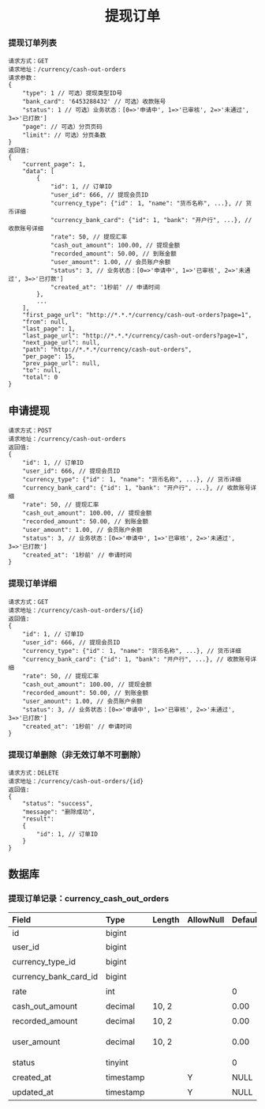 <h1 align="center">提现订单</h1>

### 提现订单列表
```
请求方式：GET
请求地址：/currency/cash-out-orders
请求参数：
{
    "type": 1 // 可选）提现类型ID号
    "bank_card": '6453288432' // 可选）收款账号
    "status": 1 // 可选）业务状态：[0=>'申请中', 1=>'已审核', 2=>'未通过', 3=>'已打款']
    "page": // 可选）分页页码
    "limit": // 可选）分页条数
}
返回值:
{
    "current_page": 1,
    "data": [
        {
            "id": 1, // 订单ID
            "user_id": 666, // 提现会员ID
            "currency_type": {"id"： 1, "name": "货币名称", ...}, // 货币详细
            "currency_bank_card": {"id": 1, "bank": "开户行", ...}, // 收款账号详细
            "rate": 50, // 提现汇率
            "cash_out_amount": 100.00, // 提现金额
            "recorded_amount": 50.00, // 到账金额
            "user_amount": 1.00, // 会员账户余额
            "status": 3, // 业务状态：[0=>'申请中', 1=>'已审核', 2=>'未通过', 3=>'已打款']
            "created_at": '1秒前' // 申请时间
        },
        ...
    ],
    "first_page_url": "http://*.*.*/currency/cash-out-orders?page=1",
    "from": null,
    "last_page": 1,
    "last_page_url": "http://*.*.*/currency/cash-out-orders?page=1",
    "next_page_url": null,
    "path": "http://*.*.*/currency/cash-out-orders",
    "per_page": 15,
    "prev_page_url": null,
    "to": null,
    "total": 0
}
```

## 申请提现
```
请求方式：POST
请求地址：/currency/cash-out-orders
返回值:
{
    "id": 1, // 订单ID
    "user_id": 666, // 提现会员ID
    "currency_type": {"id"： 1, "name": "货币名称", ...}, // 货币详细
    "currency_bank_card": {"id": 1, "bank": "开户行", ...}, // 收款账号详细
    "rate": 50, // 提现汇率
    "cash_out_amount": 100.00, // 提现金额
    "recorded_amount": 50.00, // 到账金额
    "user_amount": 1.00, // 会员账户余额
    "status": 3, // 业务状态：[0=>'申请中', 1=>'已审核', 2=>'未通过', 3=>'已打款']
    "created_at": '1秒前' // 申请时间
}
```

### 提现订单详细
```
请求方式：GET
请求地址：/currency/cash-out-orders/{id}
返回值:
{
    "id": 1, // 订单ID
    "user_id": 666, // 提现会员ID
    "currency_type": {"id"： 1, "name": "货币名称", ...}, // 货币详细
    "currency_bank_card": {"id": 1, "bank": "开户行", ...}, // 收款账号详细
    "rate": 50, // 提现汇率
    "cash_out_amount": 100.00, // 提现金额
    "recorded_amount": 50.00, // 到账金额
    "user_amount": 1.00, // 会员账户余额
    "status": 3, // 业务状态：[0=>'申请中', 1=>'已审核', 2=>'未通过', 3=>'已打款']
    "created_at": '1秒前' // 申请时间
}
```

### 提现订单删除（非无效订单不可删除）
```
请求方式：DELETE
请求地址：/currency/cash-out-orders/{id}
返回值:
{
    "status": "success",
    "message": "删除成功",
    "result": 
    {
        "id": 1, // 订单ID
    }
}
```

## 数据库

### 提现订单记录：currency_cash_out_orders
| Field                 | Type      | Length    | AllowNull | Default   | Comment       |
| :----                 | :----     | :----     | :----     | :----     | :----         |
| id                    | bigint    |           |           |           |               |
| user_id               | bigint    |           |           |           | 提现会员       |
| currency_type_id      | bigint    |           |           |           | 提现类型       |
| currency_bank_card_id | bigint    |           |           |           | 收款账号       |
| rate                  | int       |           |           | 0         | 提现汇率       |
| cash_out_amount       | decimal   | 10, 2     |           | 0.00      | 提现金额       |
| recorded_amount       | decimal   | 10, 2     |           | 0.00      | 到账金额       |
| user_amount           | decimal   | 10, 2     |           | 0.00      | 会员账户金额    |
| status                | tinyint   |           |           | 0         | 提现状态       |
| created_at            | timestamp |           | Y         | NULL      | 创建时间       |
| updated_at            | timestamp |           | Y         | NULL      | 更新时间       |